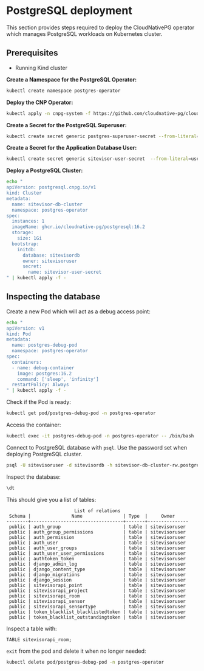 # PostgreSQL deployment

This section provides steps required to deploy the CloudNativePG operator which manages PostgreSQL workloads on Kubernetes cluster.

## Prerequisites
- Running Kind cluster

**Create a Namespace for the PostgreSQL Operator:**
```bash
kubectl create namespace postgres-operator
```

**Deploy the CNP Operator:**
```bash
kubectl apply -n cnpg-system -f https://github.com/cloudnative-pg/cloudnative-pg/releases/download/v1.22.1/cnpg-1.22.1.yaml
```

**Create a Secret for the PostgreSQL Superuser:**
```bash
kubectl create secret generic postgres-superuser-secret --from-literal=username=postgresadmin --from-literal=password=supersecret --namespace postgres-operator
```

**Create a Secret for the Application Database User:**
```bash
kubectl create secret generic sitevisor-user-secret  --from-literal=username=sitevisoruser --from-literal=password=secret --namespace postgres-operator
```

**Deploy a PostgreSQL Cluster:**
```bash
echo "
apiVersion: postgresql.cnpg.io/v1
kind: Cluster
metadata:
  name: sitevisor-db-cluster
  namespace: postgres-operator
spec:
  instances: 1
  imageName: ghcr.io/cloudnative-pg/postgresql:16.2
  storage:
    size: 1Gi
  bootstrap:
    initdb:
      database: sitevisordb
      owner: sitevisoruser
      secret:
        name: sitevisor-user-secret
" | kubectl apply -f -
```

## Inspecting the database

Create a new Pod which will act as a debug access point:
```bash
echo "
apiVersion: v1
kind: Pod
metadata:
  name: postgres-debug-pod
  namespace: postgres-operator
spec:
  containers:
  - name: debug-container
    image: postgres:16.2
    command: ['sleep', 'infinity']
  restartPolicy: Always
" | kubectl apply -f -
```

Check if the Pod is ready:
```bash
kubectl get pod/postgres-debug-pod -n postgres-operator
```

Access the container:
```bash
kubectl exec -it postgres-debug-pod -n postgres-operator -- /bin/bash
```

Connect to PostgreSQL database with `psql`. Use the password set when deploying PostgreSQL cluster.
```bash
psql -U sitevisoruser -d sitevisordb -h sitevisor-db-cluster-rw.postgres-operator
```

Inspect the database:
```bash
\dt
```

This should give you a list of tables:
```
                         List of relations
 Schema |               Name               | Type  |     Owner
--------+----------------------------------+-------+---------------
 public | auth_group                       | table | sitevisoruser
 public | auth_group_permissions           | table | sitevisoruser
 public | auth_permission                  | table | sitevisoruser
 public | auth_user                        | table | sitevisoruser
 public | auth_user_groups                 | table | sitevisoruser
 public | auth_user_user_permissions       | table | sitevisoruser
 public | authtoken_token                  | table | sitevisoruser
 public | django_admin_log                 | table | sitevisoruser
 public | django_content_type              | table | sitevisoruser
 public | django_migrations                | table | sitevisoruser
 public | django_session                   | table | sitevisoruser
 public | sitevisorapi_point               | table | sitevisoruser
 public | sitevisorapi_project             | table | sitevisoruser
 public | sitevisorapi_room                | table | sitevisoruser
 public | sitevisorapi_sensor              | table | sitevisoruser
 public | sitevisorapi_sensortype          | table | sitevisoruser
 public | token_blacklist_blacklistedtoken | table | sitevisoruser
 public | token_blacklist_outstandingtoken | table | sitevisoruser
```

Inspect a table with:
```
TABLE sitevisorapi_room;
```

`exit` from the pod and delete it when no longer needed:
```bash
kubectl delete pod/postgres-debug-pod -n postgres-operator
```